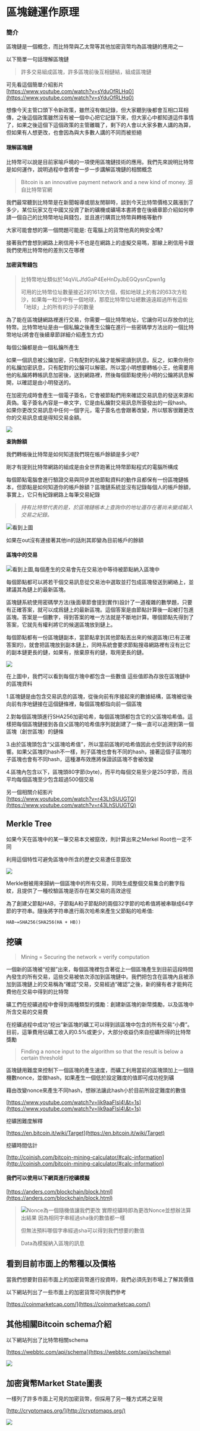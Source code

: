 # 區塊鏈運作原理

### 簡介

區塊鏈是一個概念，而比特幣與乙太幣等其他加密貨幣均為區塊鏈的應用之一

以下簡單一句話理解區塊鏈

> 許多交易組成區塊，許多區塊前後互相鏈結，組成區塊鏈

可先看這個簡單介紹影片\
[https://www.youtube.com/watch?v=sYduOfRLHq0](https://www.youtube.com/watch?v=sYduOfRLHq0)

想像今天主管口頭下令新政策，雖然沒有做記錄，但大家聽到後都會互相口耳相傳，之後這個政策雖然沒有被一個中心把它記錄下來，但大家心中都知道這件事情了，如果之後這個下這個政策的主管離職了，剩下的人會以大家多數人講的為算，但如果有人想更改，也會因為與大多數人講的不同而被拒絕

#### 理解區塊鏈

比特幣可以說是目前家喻戶曉的一項使用區塊鏈技術的應用。我們先來說明比特幣是如何運作，說明過程中會將會一步一步講解區塊鏈的相關概念

> Bitcoin is an innovative payment network and a new kind of money. 源自比特幣官網

我們最常聽到比特幣是在新聞報導或朋友閒聊時，談到今天比特幣價格又飆漲到了多少，某位玩家又在中國又投資了新的礦機或礦場本書將會在後續章節介紹如何申請一個自己的比特幣地址與錢包，並且進行購買比特幣與轉帳等動作

大家可能會想的第一個問題可能是: 在電腦上的貨幣他真的夠安全嗎?

接著我們會想到網路上刷信用卡不也是在網路上的虛擬交易嗎，那線上刷信用卡跟我們使用比特幣他的差別又在哪裡

#### 加密貨幣錢包

> 比特幣地址類似於14qViLJfdGaP4EeHnDyJbEGQysnCpwn1g
>
> 可用的比特幣位址數量接近2的161次方個，假如地球上約有2的63次方粒沙，如果每一粒沙中有一個地球，那麼比特幣位址總數遠遠超過所有這些「地球」上的所有的沙子的數量

為了能在區塊鏈網路裡進行交易，你需要一個比特幣地址，它讓你可以存放你的比特幣。比特幣地址是由一個私鑰之後產生公鑰在進行一些密碼學方法出的一個比特幣地址(將會在後續章節詳細介紹產生方式)

每個公鑰都是由一個私鑰所產生

如果一個訊息被公鑰加密，只有配對的私鑰才能解密讀到訊息。反之，如果你用你的私鑰加密訊息，只有配對的公鑰可以解密。所以當小明想要轉帳小王，他需要用他的私鑰將轉帳訊息加密後，送到網路裡，然後每個節點使用小明的公鑰將訊息解開，以確認是由小明發送的。

在加密完成時會產生一個電子簽名，它會被節點們用來確認交易訊息的發送來源和真偽。電子簽名內容是一串文字，它是由私鑰對交易訊息所簽發出的一段hash。如果你更改交易訊息中任何一個字元，電子簽名也會跟著改變，所以駭客很難更改你的交易訊息或是得知交易金額。

![](.gitbook/assets/s.png)

**查詢餘額**

我們轉帳後比特幣是如何知道我們現在帳戶餘額是多少呢?

剛才有提到比特幣網路的組成是由全世界跑著比特幣節點程式的電腦所構成

每個節點電腦會進行驗證交易與同步其他節點資料的動作且都保有一份區塊鏈帳本，但節點是如何知道你的帳戶餘額？區塊鏈系統並沒有記錄每個人的帳戶餘額，事實上，它只有紀錄網路上每筆交易紀錄

> _持有比特幣代表的是，於區塊鏈帳本上查詢你的地址還存在著尚未變成輸入交易之紀錄。_

![](.gitbook/assets/SAA.png)看到上圖

如果在out沒有連接著其他in的話則其即變為目前帳戶的餘額

#### 區塊中的交易

![](.gitbook/assets/SA.png)看到上圖,每個產生的交易會先在交易池中等待被節點納入區塊中

每個節點都可以將若干個交易訊息從交易池中選取並打包成區塊發送到網絡上，並建議其為鏈上的最新區塊。

區塊鏈系統使用密碼學方法(後面章節會提到實作)設計了一道複雜的數學題，只要有正確答案，就可以成爲鏈上的最新區塊。這個答案是由節點計算後一起被打包進區塊。答案是一個數字，得到答案的唯一方法就是不斷地計算。哪個節點先得到了答案，它就先有權利將它的候選區塊放到鏈上。

每個節點都有一份區塊鏈副本，當節點拿到其他節點丟出來的候選區塊(已有正確答案的)，就會把區塊放到副本鏈上，同時系統會要求節點搜尋網路裡有沒有比它的副本鏈更長的鏈，如果有，捨棄原有的鏈，取用更長的鏈。

![](<.gitbook/assets/螢幕快照 2017-02-07 下午3.09.29.png>)

在上圖中，我們可以看到每個方塊中都包含一些數值 這些值即為存放在區塊鏈中的區塊資料

1.區塊鏈是由包含交易訊息的區塊，從後向前有序接起來的數據結構，區塊被從後向前有序地鏈接在這個鏈條裡，每個區塊都指向前一個區塊

2.對每個區塊頭進行SHA256加密哈希，每個區塊頭都包含它的父區塊哈希值。這樣把每個區塊鏈接到各自父區塊的哈希值序列就創建了一條一直可以追溯到第一個區塊（創世區塊）的鏈條

3.由於區塊頭包含“父區塊哈希值”，所以當前區塊的哈希值因此也受到該字段的影響。如果父區塊的hash不一樣，則子區塊也會有不同的hash，接著這個子區塊的子區塊也會有不同hash，這種瀑布效應將保證該區塊不會被改變

4.區塊內包含以下，區塊頭80字節(byte)，而平均每個交易至少是250字節，而且平均每個區塊至少包含超過500個交易

另一個相關介紹影片\
[https://www.youtube.com/watch?v=r43LhSUUGTQ](https://www.youtube.com/watch?v=r43LhSUUGTQ)

## Merkle Tree

如果今天在區塊中的某一筆交易本文被竄改，則計算出來之Merkel Root也一定不同

利用這個特性可避免區塊中所含的歷史交易遭任意竄改

![](<.gitbook/assets/螢幕快照 2017-02-07 下午5.03.21.png>)

Merkle樹被用來歸納一個區塊中的所有交易，同時生成整個交易集合的數字指紋，且提供了一種校驗區塊是否存在某交易的高效途徑

為了創建父節點HAB，子節點A和子節點B的兩個32字節的哈希值將被串聯成64字節的字符串。隨後將字符串進行兩次哈希來產生父節點的哈希值:

```
HAB~=SHA256(SHA256(HA + HB))
```

## 挖礦

> Mining = Securing the network = verify computation

一個新的區塊被“挖掘”出來，每個區塊裡包含著從上一個區塊產生到目前這段時間內發生的所有交易，這些交易被依次添加到區塊鏈中。我們把包含在區塊內且被添加到區塊鏈上的交易稱為“確認”交易，交易經過“確認”之後，新的擁有者才能夠花費他在交易中得到的比特幣

礦工們在挖礦過程中會得到兩種類型的獎勵：創建新區塊的新幣獎勵，以及區塊中所含交易的交易費

在挖礦過程中成功“挖出”新區塊的礦工可以得到該區塊中包含的所有交易“小費”。目前，這筆費用佔礦工收入的0.5%或更少，大部分收益仍來自挖礦所得的比特幣獎勵

> Finding a nonce input to the algorithm so that the result is below a certain threshold

區塊鏈用難度來控制下一個區塊的產生速度，而礦工利用當前的區塊頭加上一個隨機數nonce，並做hash，如果產生一個低於設定難度的值即可成功挖到礦

藉由改變nonce來產生不同hash，想辦法讓此hash小於目前所設定難度的數值

[https://www.youtube.com/watch?v=lik9aaFIsl4\&t=1s](https://www.youtube.com/watch?v=lik9aaFIsl4\&t=1s)

挖礦困難度解釋

[https://en.bitcoin.it/wiki/Target](https://en.bitcoin.it/wiki/Target)

挖礦時間估計

[http://coinish.com/bitcoin-mining-calculator/#calc-information](http://coinish.com/bitcoin-mining-calculator/#calc-information)

#### 我們可以使用以下網頁進行挖礦模擬

[https://anders.com/blockchain/block.html](https://anders.com/blockchain/block.html)

> ![](.gitbook/assets/02.png)Nonce為一個隨機值讓我們更改 實際挖礦時即為更改Nonce並想辦法算出結果 因為相同字串經過sha後的數值都一樣
>
> 但無法預料哪個字串經過sha可以得到我們想要的數值
>
> Data為模擬納入區塊的訊息

## 看到目前市面上的幣種以及價格

當我們想要對目前市面上的加密貨幣進行投資時，我們必須先到市場上了解其價值

以下網站列出了一些市面上的加密貨幣可供我們參考

[https://coinmarketcap.com/](https://coinmarketcap.com/)

## 其他相關Bitcoin schema介紹

以下網站列出了比特幣相關schema

[https://webbtc.com/api/schema](https://webbtc.com/api/schema)

![](.gitbook/assets/04.png)

## 加密貨幣Market State圖表

一樣列了許多市面上可見的加密貨幣，但採用了另一種方式將之呈現

[http://cryptomaps.org/](http://cryptomaps.org/)

![](.gitbook/assets/03.png)
